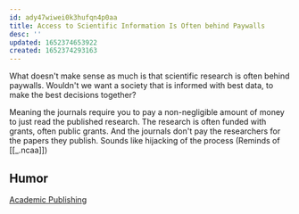```yaml
---
id: ady47wiwei0k3hufqn4p0aa
title: Access to Scientific Information Is Often behind Paywalls
desc: ''
updated: 1652374653922
created: 1652374293163
---
```


What doesn't make sense as much is that scientific research is often behind paywalls. Wouldn't we want a society that is informed with best data, to make the best decisions together? 

Meaning the journals require you to pay a non-negligible amount of money to just read the published research. The research is often funded with grants, often public grants. And the journals don't pay the researchers for the papers they publish. Sounds like hijacking of the process (Reminds of [[_.ncaa]])

## Humor
[Academic Publishing](https://www.youtube.com/watch?v=ukAkG6c_N4M)
